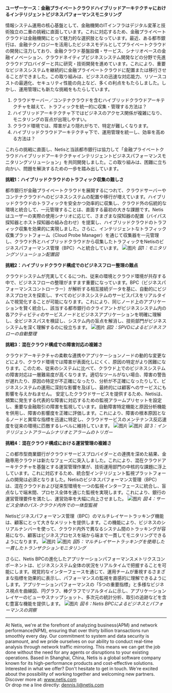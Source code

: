 **ユーザーケース：金融プライベートクラウドハイブリッドアーキテクチャにおけるインテリジェントビジネスパフォーマンスモニタリング**

情報システム運用の核心基盤として、金融機関のITインフラはデジタル変革と技術独立の二重の挑戦に直面しています。これに対応するため、金融プライベートクラウドは金融機関にとって魅力的な選択肢となっています。最近、ある都市銀行は、金融テクノロジーを活用したビジネスモデルとしてプライベートクラウドの開発に注力しており、金融クラウド基盤設備・サービス、シナリオベースの金融イノベーション、クラウドネイティブビジネスシステム開発などの分野で先進クラウドプロバイダーと共に研究・技術開発を進めています。これにより、重要なビジネスシステムを継続的に金融プライベートクラウドに配置または移行させることができました。この取り組みは、ビジネスの迅速な対応能力、リソースコストの最適化、セキュリティ性能の向上など、多くの利点をもたらしました。しかし、運用管理にも新たな挑戦をもたらしています。

1. クラウドサーバー／コンテナクラウドを含むハイブリッドクラウドアーキテクチャを越えて、トラフィックを統一的に収集・管理する方法は？
2. ハイブリッドアーキテクチャ下ではビジネスのアクセス関係が複雑になり、モニタリングの盲点が出現しやすい。
3. クラウド環境では、障害がより隠れがちで、特定が難しくなります。
4. ハイブリッドクラウドアーキテクチャ下で、運用管理を統一し、効率を高める方法は？

これらの挑戦に直面し、Netisと当該都市銀行は協力して「金融プライベートクラウドハイブリッドアーキテクチャインテリジェントビジネスパフォーマンスモニタリングソリューション」を共同開発しました。この取り組みは、困難に立ち向かい、問題を解決するための一歩を踏み出しています。

**挑戦1：ハイブリッドクラウドのトラフィック収集の難しさ**

都市銀行が金融プライベートクラウドを展開するにつれて、クラウドサーバーやコンテナクラウドへのビジネスシステムの配置や移行が増えています。ハイブリッドクラウドのトラフィックを安全かつ効率的に収集し、クラウド外の伝統的な環境と統合して、一元管理することは、直面する最初の大きな課題です。Netisはユーザーの実際の使用シナリオに応じて、さまざまな探知器の配置（バイパス探知器とホスト探知器の組み合わせ）を提案し、ハイブリッドクラウドのトラフィック収集を効果的に実現しました。さらに、インテリジェントなトラフィック収集プラットフォーム（Cloud Probe Manager）を通じて収集器を一元管理し、クラウド外とハイブリッドクラウドから収集したトラフィックをNetisのビジネスパフォーマンス管理（BPC）へと統合しています。
![图片](https://mmbiz.qpic.cn/mmbiz_jpg/o672k3fsicq3aiabrR0ibCBLmsV6iae9IV8eicSYpc2jHwmXaszCfF6HXqPXXba4nFMFro0zT1qjp3Vzjz9b6vuojuw/640?wx_fmt=jpeg&wxfrom=5&wx_lazy=1&wx_co=1)
*図1：モニタリングソリューション配置図*

**挑戦2：ハイブリッドクラウド構成でのビジネスフロー整理の難点**

クラウドシステムが充実してくるにつれ、従来の環境とクラウド環境が共存する中で、ビジネスフローの整理がますます重要になっています。BPC（ビジネスパフォーマンスコントローラー）が解析する相互接続データを基に、自動的にビジネスプロセスを探索し、すべてのビジネスシステムのサービスパスをリアルタイムで視覚化することが可能になります。これにより、同じノード上のアプリケーションを賢く統合し、該当する都市銀行のクライアントがビジネスシステム内の各アクティビティのサービスノードとビジネスアプリケーションを明確に理解し、全ビジネスパスを検証し、システム内の盲点を解消し、技術部門がビジネスシステムを深く理解するのに役立ちます。 
![图片](https://mmbiz.qpic.cn/mmbiz_jpg/o672k3fsicq3aiabrR0ibCBLmsV6iae9IV8eOnrHmIC2n9WcbibYwPFRPQPZ96KHdQiahRjibd6tGibHPuYzUFLbjV6thQ/640?wx_fmt=jpeg&wxfrom=5&wx_lazy=1&wx_co=1)
*図2：SPVDによるビジネスフローの自動整理*

**挑戦3：混在クラウド構成での障害対応の複雑さ**

クラウドアーキテクチャの柔軟な連携やアプリケーションノードの動的な変更などにより、クラウド環境では障害が表面化しにくく、原因の特定がより困難になります。このため、従来のシステムに比べて、クラウド上でのビジネスシステムの障害対応は一層難易度が高くなります。適切なツールがない場合、障害の警告が遅れたり、原因の特定が不正確になったり、分析が不正確になったりして、ビジネスシステムの運用に深刻な影響を及ぼし、最終的には顧客へのサービスにも影響を与えかねません。 安定したクラウドサービスを提供するため、Netisは、頻繁に発生する代表的な障害に対応するための監視アラームプリセットを設定し、重要な金融取引の障害を監視しています。自動障害特定機能と原因分析機能を併用し、障害の影響度を正確に評価します。これにより、障害の根本原因となるノードと異常な指標を迅速に特定し、クラウドサービスのメンテナンス反応速度を従来の環境に匹敵するレベルに維持しています。 
![图片](https://mmbiz.qpic.cn/mmbiz_jpg/o672k3fsicq3aiabrR0ibCBLmsV6iae9IV8eZ07v3TGgWRswlTmhibicHKBdZia0OPxTMQxwHORfmGqvnMiahsTTYYJUuQ/640?wx_fmt=jpeg&wxfrom=5&wx_lazy=1&wx_co=1)
![图片](https://mmbiz.qpic.cn/mmbiz_jpg/o672k3fsicq3aiabrR0ibCBLmsV6iae9IV8ePCCCibQxF2DIvaTDHkIeTTBOTJs7MPO6BooPryicOAkZSsEcEYhXd1rw/640?wx_fmt=jpeg&wxfrom=5&wx_lazy=1&wx_co=1)
*図 3：インテリジェントアラームシナリオとアラームのトリガー*

**挑戦4：混在クラウド構成における運営管理の複雑さ**

この都市型商業銀行がクラウドサービスプロバイダーとの連携を深めた結果、金融専用クラウドは新たなフェーズに突入しました。これにより、混在クラウドアーキテクチャを基盤とする運営管理作業が、技術運用部門の中核的な課題に浮上しています。これに対応するため、統合型インテリジェント監視プラットフォームの開発は必須となりました。Netisのビジネスパフォーマンス管理（BPC）は、混在クラウドおよび従来型環境を一つの監視インターフェースに統合し、盲点なしで端末間、プロセス全体を通じた監視を実現します。これにより、銀行の運営管理要件を満たし、運営効率を大幅に向上させました。 
![图片](https://mmbiz.qpic.cn/mmbiz_jpg/o672k3fsicq3aiabrR0ibCBLmsV6iae9IV8e7XjvzyrIL4l0ibJ9MQfBgGpdOMHve9iclMQvEicNURHvY5vx8kC9agXDg/640?wx_fmt=jpeg&wxfrom=5&wx_lazy=1&wx_co=1)
*図 4：サービス全体のパス-クラウド内外での一体型監視*

Netisビジネスパフォーマンス管理（BPC）のマルチレイヤートラッキング機能は、顧客にとって大きなメリットを提供します。この機能により、ビジネスのシリアルナンバーを使って、クラウド内外で異なるシステム間のトラッキングが容易になり、顧客はビジネスプロセスを端から端まで一貫してモニタリングできるようになります。 
![图片](https://mmbiz.qpic.cn/mmbiz_jpg/o672k3fsicq3aiabrR0ibCBLmsV6iae9IV8e2FTsia5XDYUnrfSlSbyrjmAibyuG1Dxa3Fp29w1nJXbcNoh5MAVTVVyw/640?wx_fmt=jpeg&wxfrom=5&wx_lazy=1&wx_co=1)
![图片](https://mmbiz.qpic.cn/mmbiz_jpg/o672k3fsicq3aiabrR0ibCBLmsV6iae9IV8e9mAK5j45wGqhT1bMceXP5BV6pcDiaKHv5fa0LRTib5O3VCtW49mSfMWQ/640?wx_fmt=jpeg&wxfrom=5&wx_lazy=1&wx_co=1)
*図5：マルチレイヤートラッキングを使用した一貫したトランザクションモニタリング*

さらに、Netis BPCの進化したアプリケーションパフォーマンスメトリクスコンポーネントは、ビジネスシステム全体の状況をリアルタイムで把握することを可能にします。視覚的なインターフェースを通じて、運用チームが重視するさまざまな指標を効果的に表示し、パフォーマンスの監視を直感的に理解できるようにします。アプリケーションパフォーマンスの「5つの重要指標」と多様なビジネス視点を曲線図、円グラフ、棒グラフでリアルタイムに示し、アプリケーションレイヤーのビューやスナップショット、多次元の統計分析、取引の追跡などを含む豊富な機能を提供します。 
![图片](https://mmbiz.qpic.cn/mmbiz_jpg/o672k3fsicq3aiabrR0ibCBLmsV6iae9IV8e7mMSVibHAvuc6M4icWmYcK574PkxXfXL2ibric5mkAcF1AibM1RwWLV3HdA/640?wx_fmt=jpeg&wxfrom=5&wx_lazy=1&wx_co=1)
*図 6：Netis BPCによるビジネスとパフォーマンスの洞察*
***
At Netis, we're at the forefront of analyzing business(APM) and network performance(NPM), ensuring that over thirty billion transactions run smoothly every day. Our commitment to system and data security is paramount, and we pride ourselves on our ability to conduct real-time analysis through network traffic mirroring. This means we can get the job done without the need for any agents or disruptions to your existing operations. Based in Shanghai, China, Netis is a global software company known for its high-performance products and cost-effective solutions. Interested in what we offer? Don't hesitate to get in touch. We're excited about the possibility of working together and welcoming new partners.  
Discover more at: www.netis.com  
Or drop me a line directly: dennis.li@netis.com
